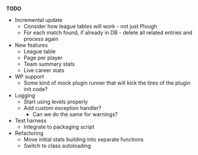 __TODO__
* Incremental update
  * Consider how league tables will work - not just Plough
  * For each match found, if already in DB - delete all related entries and process again
* New features
    * League table
    * Page per player
    * Team summary stats
    * Live career stats
* WP support
  * Some kind of mock plugin runner that will kick the tires of the plugin init code?
* Logging
  * Start using levels properly
  * Add custom exception handler?
    * Can we do the same for warnings?
* Test harness
  * Integrate to packaging script
* Refactoring
  * Move initial stats building into separate functions
  * Switch to class autoloading
